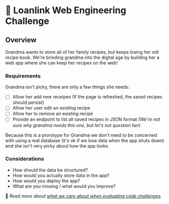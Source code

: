 # 🍪 Loanlink Web Engineering Challenge

## Overview
Grandma wants to store all of her family recipes, but keeps losing her old recipe book. We're brinding grandma into the digital age by building her a web app where she can keep her recipes on the web!



### Requirements

Grandma isn't picky, there are only a few things she needs:

- [ ] Allow her add new receipes (If the page is refreshed, the saved recipes should persist)
- [ ] Allow her user edit an existing recipe
- [ ] Allow her to remove an existing recipe
- [ ] Provide an endpoint to list all saved recipes in JSON format _(We're not sure why grandma needs this one, but let's not question her)_

Because this is a prorotype for Grandma we don't need to be concerned with using a real database (it's ok if we lose data when the app shuts down) and she isn't very picky about how the app looks.



### Considerations

- How should the data be structured?
- How would you actually store data in the app?
- How would you deploy the app?
- What are you missing / what would you improve?



 👵 *Read more about [what we care about when evaluating code challenges](https://github.com/LoanLink/coding-challenges).* 

